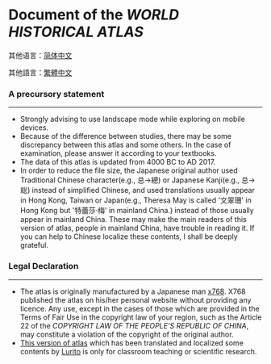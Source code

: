# Document of the _WORLD HISTORICAL ATLAS_

其他语言：[简体中文](RM-CHS.md)

其他語言：[繁體中文](RM-CHT.md)

### A precursory statement
---
* Strongly advising to use landscape mode while exploring on mobile devices.
* Because of the difference between studies, there may be some discrepancy between this atlas and some others. In the case of examination, please answer it according to your textbooks.
* The data of this atlas is updated from 4000 BC to AD 2017.
* In order to reduce the file size, the Japanese original author used Traditional Chinese character(e.g., 总→總) or Japanese Kanji(e.g., 总→総) instead of simplified Chinese, and used translations usually appear in Hong Kong, Taiwan or Japan(e.g., Theresa May is called '文翠珊' in Hong Kong but '特蕾莎·梅' in mainland China.) instead of those usually appear in mainland China. These may make the main readers of this version of atlas, people in mainland China, have trouble in reading it. If you can help to Chinese localize these contents, I shall be deeply grateful.

### Legal Declaration
---
* The atlas is originally manufactured by a Japanese man [x768](http://x768.com/w/twha.ja). X768 published the atlas on his/her personal website without providing any licence. Any use, except in the cases of those which are provided in the Terms of Fair Use in the copyright law of your region, such as the Article 22 of the _COPYRIGHT LAW OF THE PEOPLE'S REPUBLIC OF CHINA_, may constitute a violation of the copyright of the original author.
* [This version of atlas](http://worldmap.lurito.com) which has been translated and localized some contents by [Lurito](https://github.com/Lurito) is only for classroom teaching or scientific research.


